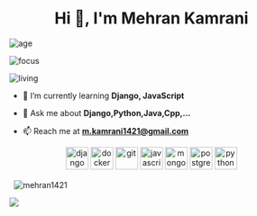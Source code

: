 <h1 align="center">Hi 👋, I'm Mehran Kamrani</h1>

![age](https://img.shields.io/badge/age-21-blue)

![focus](https://img.shields.io/badge/focus-backend-brightgreen)

![living](https://img.shields.io/badge/living-iran-3c9)


- 🌱 I’m currently learning **Django, JavaScript**

- 💬 Ask me about **Django,Python,Java,Cpp,...**

- 📫 Reach me at **m.kamrani1421@gmail.com**

<p align="center">
<img src="https://devicons.github.io/devicon/devicon.git/icons/django/django-original.svg" alt="django" width="40" height="40"/> <img src="https://devicons.github.io/devicon/devicon.git/icons/docker/docker-original-wordmark.svg" alt="docker" width="40" height="40"/> 
<img src="https://www.vectorlogo.zone/logos/git-scm/git-scm-icon.svg" alt="git" width="40" height="40"/> 
<img src="https://devicons.github.io/devicon/devicon.git/icons/javascript/javascript-original.svg" alt="javascript" width="40" height="40"/> 
<img src="https://devicons.github.io/devicon/devicon.git/icons/mongodb/mongodb-original-wordmark.svg" alt="mongodb" width="40" height="40"/> 
<img src="https://devicons.github.io/devicon/devicon.git/icons/postgresql/postgresql-original-wordmark.svg" alt="postgresql" width="40" height="40"/> 
<img src="https://devicons.github.io/devicon/devicon.git/icons/python/python-original.svg" alt="python" width="40" height="40"/>  
<p>&nbsp;
<img align="center" src="https://github-readme-stats.vercel.app/api?username=mehran1421&show_icons=true&count_private=true" alt="mehran1421" />

</p align="center">
<img src="https://github-readme-stats.vercel.app/api/top-langs/?username=mehran1421&theme=default&line_height=27&layout=compact" />
<p>
